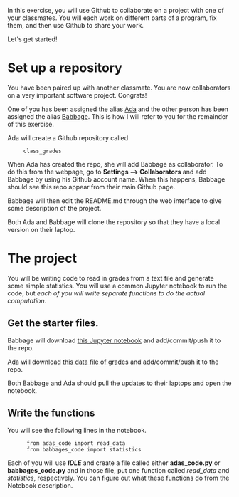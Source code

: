 In this exercise, you will use Github to collaborate on a project with one of your classmates. You will each work on different parts of a program, fix them, and then use Github to share your work. 

Let's get started!

# Set up a repository

You have been paired up with another classmate. You are now collaborators on a very important software project. Congrats!

One of you has been assigned the alias [Ada](https://en.wikipedia.org/wiki/Ada_Lovelace) and the other person has been assigned the alias [Babbage](https://en.wikipedia.org/wiki/Charles_Babbage). This is how I will refer to you for the remainder of this exercise. 

Ada will create a Github repository called

         class_grades

When Ada has created the repo, she will add Babbage as collaborator. To do this from the webpage, go to **Settings --> Collaborators** and add Babbage by using his Github account name. When this happens, Babbage should see this repo appear from their main Github page. 

Babbage will then edit the README.md through the web interface to give some description of the project. 

Both Ada and Babbage will clone the repository so that they have a local version on their laptop. 

# The project

You will be writing code to read in grades from a text file and generate some simple statistics. You will use a common Jupyter notebook to run the code, but *each of you will write separate functions to do the actual computation*. 

## Get the starter files.

Babbage will download [this Jupyter notebook](https://github.com/mattbellis/Siena-College-CSIS-200/blob/master/lectures/EXERCISE_github_collaboration_notebook_COMPLETED.ipynb) and add/commit/push it to the repo. 

Ada will download [this data file of grades](https://github.com/mattbellis/Siena-College-CSIS-200/blob/master/lectures/grades1.csv) and add/commit/push it to the repo. 

Both Babbage and Ada should pull the updates to their laptops and open the notebook. 

## Write the functions

You will see the following lines in the notebook. 

          from adas_code import read_data
          from babbages_code import statistics

Each of you will use ***IDLE*** and create a file called either **adas_code.py** or **babbages_code.py** and in those file, put one function called *read_data* and *statistics*, respectively. You can figure out what these functions do from the Notebook description. 


